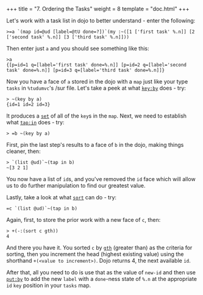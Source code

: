 +++
title = "7. Ordering the Tasks"
weight = 8
template = "doc.html"
+++

Let's work with a task list in dojo to better understand - enter the following:
```hoon
>=a `(map id=@ud [label=@tU done=?])`(my :~([1 ['first task' %.n]] [2 ['second task' %.n]] [3 ['third task' %.n]]))
```
Then enter just `a` and you should see something like this:
```hoon
>a
{[p=id=1 q=[label='first task' done=%.n]] [p=id=2 q=[label='second task' done=%.n]] [p=id=3 q=[label='third task' done=%.n]]}
```

Now you have a face of `a` stored in the dojo with a `map` just like your type `tasks` in `%tudumvc`'s /sur file.  Let's take a peek at what [`key:by`](https://github.com/urbit/urbit/blob/fab9a47a925f73f026c39f124e543e009d211978/pkg/arvo/sys/hoon.hoon#L1751) does - try:
```hoon
> ~(key by a)
{id=1 id=2 id=3}
```

It produces a [`set`](https://github.com/urbit/urbit/blob/fab9a47a925f73f026c39f124e543e009d211978/pkg/arvo/sys/hoon.hoon#L1915) of all of the `key`s in the `map`. Next, we need to establish what [`tap:in`](https://github.com/urbit/urbit/blob/fab9a47a925f73f026c39f124e543e009d211978/pkg/arvo/sys/hoon.hoon#L1410) does - try:
```hoon
> =b ~(key by a)
```
First, pin the last step's results to a face of `b` in the dojo, making things cleaner, then:
```hoon
> `(list @ud)`~(tap in b)
~[3 2 1]
```

You now have a list of `id`s, and you've removed the `id` face which will allow us to do further manipulation to find our greatest value. 

Lastly, take a look at what [`sort`](https://github.com/urbit/urbit/blob/fab9a47a925f73f026c39f124e543e009d211978/pkg/arvo/sys/hoon.hoon#L739) can do - try:
```hoon
=c `(list @ud)`~(tap in b)
```
Again, first, to store the prior work with a new face of `c`, then:
```
> +(-:(sort c gth))
4
```

And there you have it. You sorted `c` by [`gth`](https://github.com/urbit/urbit/blob/fab9a47a925f73f026c39f124e543e009d211978/pkg/arvo/sys/hoon.hoon#L2691) (greater than) as the criteria for sorting, then you increment the head (highest existing value) using the shorthand `+(<value to increment>)`. Dojo returns 4, the next available `id`.

After that, all you need to do is use that as the value of `new-id` and then use [`put:by`](https://github.com/urbit/urbit/blob/fab9a47a925f73f026c39f124e543e009d211978/pkg/arvo/sys/hoon.hoon#L1632) to add the new `label` with a `done`-ness state of `%.n` at the appropriate `id` `key` position in your `tasks` map.